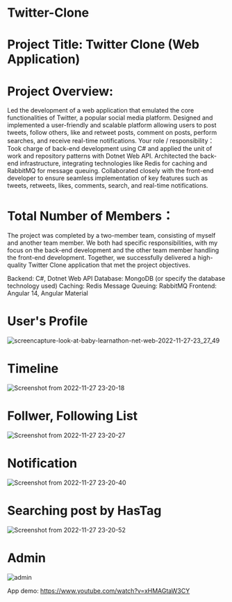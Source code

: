 # Twitter-Clone

# Project Title: Twitter Clone (Web Application)
# Project Overview: 
Led the development of a web application that emulated the core functionalities of Twitter, a popular social media platform. Designed and implemented a user-friendly and scalable platform allowing users to post tweets, follow others, like and retweet posts, comment on posts, perform searches, and receive real-time notifications.
Your role / responsibility： 
Took charge of back-end development using C# and applied the unit of work and repository patterns with Dotnet Web API. Architected the back-end infrastructure, integrating technologies like Redis for caching and RabbitMQ for message queuing. Collaborated closely with the front-end developer to ensure seamless implementation of key features such as tweets, retweets, likes, comments, search, and real-time notifications.

# Total Number of Members：
The project was completed by a two-member team, consisting of myself and another team member. We both had specific responsibilities, with my focus on the back-end development and the other team member handling the front-end development. Together, we successfully delivered a high-quality Twitter Clone application that met the project objectives.


 Backend: C#, Dotnet Web API
 Database: MongoDB (or specify the database technology used)
 Caching: Redis
 Message Queuing: RabbitMQ
 Frontend: Angular 14, Angular Material

# User's Profile

![screencapture-look-at-baby-learnathon-net-web-2022-11-27-23_27_49](https://user-images.githubusercontent.com/86300358/204150566-6cd18347-9b5b-46a4-a22c-9164f891983e.png)

# Timeline
![Screenshot from 2022-11-27 23-20-18](https://user-images.githubusercontent.com/86300358/204150401-4b1a9fc7-bfab-4b63-807f-423848ebb9f9.png)

# Follwer, Following List
![Screenshot from 2022-11-27 23-20-27](https://user-images.githubusercontent.com/86300358/204150437-247adce2-ba12-467e-8550-78cf9e5818d7.png)

# Notification
![Screenshot from 2022-11-27 23-20-40](https://user-images.githubusercontent.com/86300358/204150459-d1b7411c-443c-4a37-b9d7-217960d324b6.png)

# Searching post by HasTag
![Screenshot from 2022-11-27 23-20-52](https://user-images.githubusercontent.com/86300358/204150472-bc1b8f9f-7060-472d-99a8-24462ebf8d60.png)

# Admin
![admin](https://user-images.githubusercontent.com/86300358/204150480-7ff34c2d-2861-49f6-8c8a-75083e657752.png)



App demo:
https://www.youtube.com/watch?v=xHMAGtaW3CY
